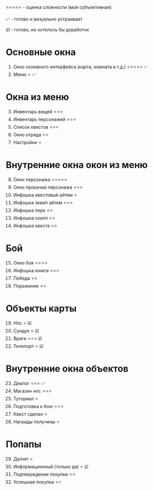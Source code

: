 
⭐️⭐️⭐️⭐️⭐️ - оценка сложности (моя субъективная)


✅ - готово и визуально устраивает


☑️ - готово, но хотелось бы доработок

# Основные окна
1. Окно основного интерфейса (карта, комната и т.д.)  ⭐️⭐️⭐️⭐️⭐️ ✅
2. Меню ⭐️ ✅
# Окна из меню
3. Инвентарь вещей ⭐️⭐️⭐️
4. Инвентарь персонажей ⭐️⭐️⭐️
5. Список квестов ⭐️⭐️⭐️
6. Окно отряда ⭐️⭐️
7. Настройки ⭐️
# Внутренние окна окон из меню
8. Окно персонажа ⭐️⭐️⭐️⭐️⭐️
9. Окно прокачки персонажа ⭐️⭐️⭐️
10. Инфошка квестовый айтем ⭐️
11. Инфошка эквип айтем ⭐️⭐️⭐️
12. Инфошка перк ⭐️⭐️
13. Инфошка скилл ⭐️⭐️
14. Инфошка квеста ⭐️⭐️
# Бой
15. Окно боя ⭐️⭐️⭐️⭐️
16. Инфошка юнита ⭐️⭐️⭐️
17. Победа ⭐️⭐️
18. Поражение ⭐️⭐️
# Объекты карты
19. Нпс ⭐️ ☑️
20. Сундук ⭐️ ☑️
21. Враги ⭐️⭐️⭐️ ☑️
22. Телепорт ⭐️ ☑️
# Внутренние окна объектов
23. Диалог ⭐️⭐️⭐️ ✅
24. Магазин нпс ⭐️⭐️⭐️
25. Туториал ⭐️
26. Подготовка к бою ⭐️⭐️⭐️
27. Квест сделан ⭐️
28. Награды получены ⭐️
# Попапы
29. Да/нет ⭐️
30. Информационный (только да) ⭐️ ☑️
31. Подтверждение покупки ⭐️⭐️
32. Успешная покупка ⭐️⭐️
